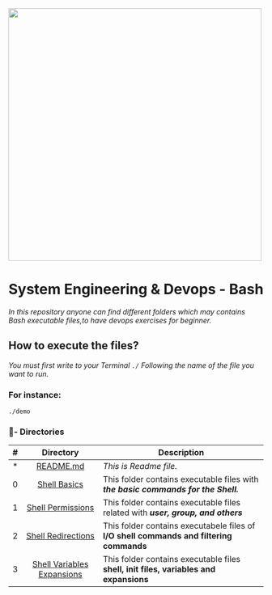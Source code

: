 <img src="https://cdn.dribbble.com/users/1285930/screenshots/4040291/bash-logo-by-vd_1x.png" high="" width="500">

# System Engineering & Devops - Bash
_In this repository anyone can find different folders which may contains Bash executable files,to have devops exercises for beginner._
## How to execute the files?
_You must first write to your Terminal `./` Following the name of the file you want to run._
### For instance:
```
./demo
```
### :file_folder:- Directories

#|Directory|Description
---|:---:|---
*|[README.md](./README.md)| *This is Readme file.*
0|[Shell Basics](./0x00-shell_basics)| This folder contains executable files with **_the basic commands for the Shell._**
1|[Shell Permissions](./0x01-shell_permissions)| This folder contains executable files related with **_user, group, and others_**
2|[Shell Redirections](./0x02-shell_redirections)| This folder contains executabele files of **I/O shell commands and filtering commands**
3|[Shell Variables Expansions](./0x03-shell_variables_expansions)| This folder contains executable files **shell, init files, variables and expansions**
